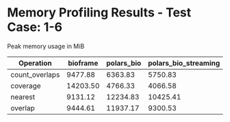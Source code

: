 # Memory Profiling Results - Test Case: 1-6

Peak memory usage in MiB

| Operation | bioframe | polars_bio | polars_bio_streaming | pyranges0 | pyranges1 |
|-----------|---|---|---|---|---|
| count_overlaps | 9477.88 | 6363.83 | 5750.83 | 11815.33 | 12582.64 |
| coverage | 14203.50 | 4766.33 | 4066.58 | 12340.02 | 18031.02 |
| nearest | 9131.12 | 12234.83 | 10425.41 | 13907.56 | 14674.03 |
| overlap | 9444.61 | 11937.17 | 9300.53 | 13854.36 | 13927.97 |
